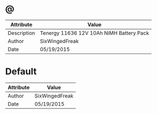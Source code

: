 # @
| Attribute | Value |
| ---  | ---     |
| Description | Tenergy 11636 12V 10Ah NiMH Battery Pack |
| Author | SixWingedFreak |
| Date | 05/19/2015 |
# Default
| Attribute | Value |
| ---  | ---     |
| Author | SixWingedFreak |
| Date | 05/19/2015 |
